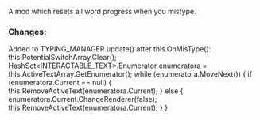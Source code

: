 
A mod which resets all word progress when you mistype.





### Changes:

Added to TYPING_MANAGER.update() after this.OnMisType():
this.PotentialSwitchArray.Clear();
HashSet<INTERACTABLE_TEXT>.Enumerator enumeratora = this.ActiveTextArray.GetEnumerator();
while (enumeratora.MoveNext())
{
	if (enumeratora.Current == null)
	{
		this.RemoveActiveText(enumeratora.Current);
	}
	else
	{
		enumeratora.Current.ChangeRenderer(false);
		this.RemoveActiveText(enumeratora.Current);
	}
}


